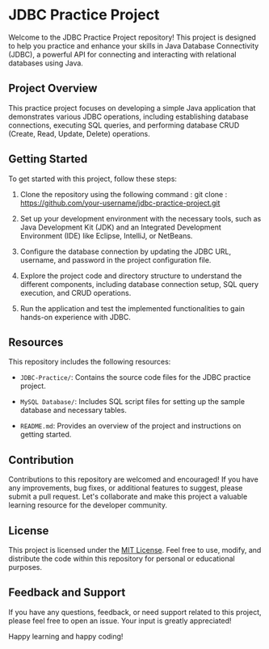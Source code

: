 # JDBC Practice Project

Welcome to the JDBC Practice Project repository! This project is designed to help you practice and enhance your skills in Java Database Connectivity (JDBC), a powerful API for connecting and interacting with relational databases using Java.

## Project Overview

This practice project focuses on developing a simple Java application that demonstrates various JDBC operations, including establishing database connections, executing SQL queries, and performing database CRUD (Create, Read, Update, Delete) operations.

## Getting Started

To get started with this project, follow these steps:

1. Clone the repository using the following command :
  git clone : https://github.com/your-username/jdbc-practice-project.git

2. Set up your development environment with the necessary tools, such as Java Development Kit (JDK) and an Integrated Development Environment (IDE) like Eclipse, IntelliJ, or NetBeans.

3. Configure the database connection by updating the JDBC URL, username, and password in the project configuration file.

4. Explore the project code and directory structure to understand the different components, including database connection setup, SQL query execution, and CRUD operations.

5. Run the application and test the implemented functionalities to gain hands-on experience with JDBC.

## Resources

This repository includes the following resources:

- `JDBC-Practice/`: Contains the source code files for the JDBC practice project.

- `MySQL Database/`: Includes SQL script files for setting up the sample database and necessary tables.

- `README.md`: Provides an overview of the project and instructions on getting started.

## Contribution

Contributions to this repository are welcomed and encouraged! If you have any improvements, bug fixes, or additional features to suggest, please submit a pull request. Let's collaborate and make this project a valuable learning resource for the developer community.

## License

This project is licensed under the [MIT License](LICENSE). Feel free to use, modify, and distribute the code within this repository for personal or educational purposes.

## Feedback and Support

If you have any questions, feedback, or need support related to this project, please feel free to open an issue. Your input is greatly appreciated!

Happy learning and happy coding!


